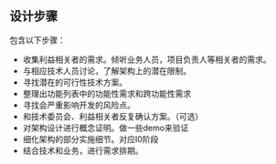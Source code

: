 ## 设计步骤
包含以下步骤：

- 收集利益相关者的需求。倾听业务人员，项目负责人等相关者的需求。
- 与相应技术人员讨论，了解架构上的潜在限制。
- 寻找潜在的可行性技术方案。
- 整理出功能列表中的功能性需求和跨功能性需求
- 寻找会严重影响开发的风险点。
- 和技术委员会、利益相关者反复确认方案。（可选）
- 对架构设计进行概念证明。做一些demo来验证
- 细化架构的部分实施细节。对应I0阶段
- 结合技术和业务，进行需求排期。
